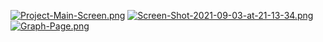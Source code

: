 [![Project-Main-Screen.png](https://i.postimg.cc/yd5h3Cy6/Project-Main-Screen.png)](https://postimg.cc/TLV5BSsB)
[![Screen-Shot-2021-09-03-at-21-13-34.png](https://i.postimg.cc/J0PBPg4K/Screen-Shot-2021-09-03-at-21-13-34.png)](https://postimg.cc/H88xL6M7)
[![Graph-Page.png](https://i.postimg.cc/Fsk9P8RR/Graph-Page.png)](https://postimg.cc/4mZky8pk)
